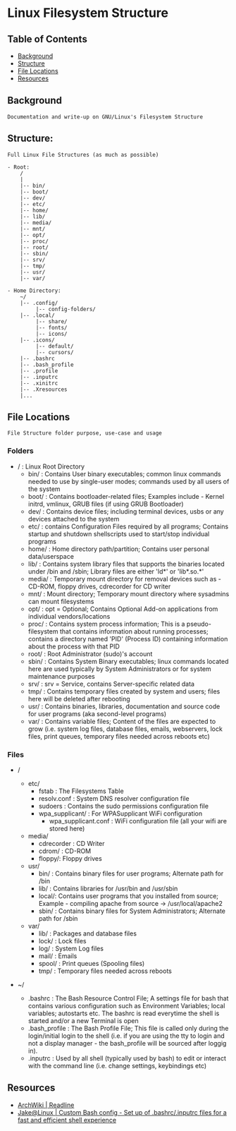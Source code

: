 # Linux Filesystem Structure

## Table of Contents
+ [Background](#background)
+ [Structure](#structure)
+ [File Locations](#file-locations)
+ [Resources](#resources)

## Background
```
Documentation and write-up on GNU/Linux's Filesystem Structure
```

## Structure:
```
Full Linux File Structures (as much as possible)

- Root:
    /
    |
    |-- bin/
    |-- boot/
    |-- dev/
    |-- etc/
    |-- home/
    |-- lib/
    |-- media/
    |-- mnt/
    |-- opt/
    |-- proc/
    |-- root/
    |-- sbin/
    |-- srv/
    |-- tmp/
    |-- usr/
    |-- var/

- Home Directory:
    ~/
    |-- .config/
         |-- config-folders/
    |-- .local/
         |-- share/
         |-- fonts/
         |-- icons/
    |-- .icons/
         |-- default/
         |-- cursors/
    |-- .bashrc
    |-- .bash_profile
    |-- .profile
    |-- .inputrc
    |-- .xinitrc
    |-- .Xresources
    |...
```
    
## File Locations
```
File Structure folder purpose, use-case and usage
```
### Folders
- / : Linux Root Directory
    - bin/   : Contains User binary executables; common linux commands needed to use by single-user modes; commands used by all users of the system
    - boot/  : Contains bootloader-related files; Examples include - Kernel initrd, vmlinux, GRUB files (if using GRUB Bootloader)
    - dev/   : Contains device files; including terminal devices, usbs or any devices attached to the system
    - etc/   : contains Configuration Files required by all programs; Contains startup and shutdown shellscripts used to start/stop individual programs
    - home/  : Home directory path/partition; Contains user personal data/userspace
    - lib/   : Contains system library files that supports the binaries located under /bin and /sbin; Library files are either 'ld*' or 'lib*.so.*'
    - media/ : Temporary mount directory for removal devices such as - CD-ROM, floppy drives, cdrecorder for CD writer
    - mnt/   : Mount directory; Temporary mount directory where sysadmins can mount filesystems
    - opt/   : opt = Optional; Contains Optional Add-on applications from individual vendors/locations
    - proc/  : Contains system process information; This is a pseudo-filesystem that contains information about running processes; contains a directory named 'PID' (Process ID) containing information about the process with that PID
    - root/  : Root Administrator (sudo)'s account
    - sbin/  : Contains System Binary executables; linux commands located here are used typically by System Administrators or for system maintenance purposes
    - srv/   : srv = Service, contains Server-specific related data
    - tmp/   : Contains temporary files created by system and users; files here will be deleted after rebooting
    - usr/   : Contains binaries, libraries, documentation and source code for user programs (aka second-level programs)
    - var/   : Contains variable files; Content of the files are expected to grow (i.e. system log files, database files, emails, webservers, lock files, print queues, temporary files needed across reboots etc)

### Files
- /
    - etc/
        + fstab : The Filesystems Table
        + resolv.conf : System DNS resolver configuration file
        + sudoers : Contains the sudo permissions configuration file
    	- wpa_supplicant/ : For WPASupplicant WiFi configuration
        	+ wpa_supplicant.conf : WiFi configuration file (all your wifi are stored here)
    - media/
        - cdrecorder : CD Writer
        - cdrom/ : CD-ROM
        - floppy/: Floppy drives
    - usr/
        - bin/	: Contains binary files for user programs; Alternate path for /bin
        - lib/	: Contains libraries for /usr/bin and /usr/sbin
        - local/: Contains user programs that you installed from source; Example -  compiling apache from source -> /usr/local/apache2
        - sbin/ : Contains binary files for System Administrators; Alternate path for /sbin
    - var/
        - lib/ 	 : Packages and database files
        - lock/  : Lock files
        - log/ 	 : System Log files
        - mail/  : Emails
        - spool/ : Print queues (Spooling files)
        - tmp/	 : Temporary files needed across reboots

- ~/
    - .bashrc : The Bash Resource Control File; A settings file for bash that contains various configuration such as Environment Variables; local variables; autostarts etc. The bashrc is read everytime the shell is started and/or a new Terminal is open
    - .bash_profile : The Bash Profile File; This file is called only during the login/initial login to the shell (i.e. if you are using the tty to login and not a display manager - the bash_profile will be sourced after loggig in).
    - .inputrc : Used by all shell (typically used by bash) to edit or interact with the command line (i.e. change settings, keybindings etc)

## Resources
+ [ArchWiki | Readline](https://wiki.archlinux.org/title/readline)
+ [Jake@Linux | Custom Bash config - Set up of .bashrc/.inputrc files for a fast and efficient shell experience](https://www.youtube.com/watch?v=iKzoYUErEM0)
